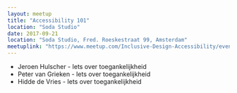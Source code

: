 ```yaml
---
layout: meetup
title: "Accessibility 101"
location: "Soda Studio"
date: 2017-09-21
location: "Soda Studio, Fred. Roeskestraat 99, Amsterdam"
meetuplink: "https://www.meetup.com/Inclusive-Design-Accessibility/events/239750489/"
---
```


* Jeroen Hulscher - Iets over toegankelijkheid
* Peter van Grieken - Iets over toegankelijkheid
* Hidde de Vries - Iets over toegankelijkheid
